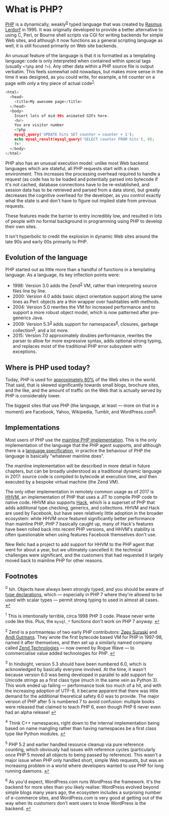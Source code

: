 # What is PHP?

[PHP](https://secure.php.net/) is a dynamically, weakly<sup id="a0">[0](#f0)</sup> typed language that was created by [Rasmus Lerdorf](https://en.wikipedia.org/wiki/Rasmus_Lerdorf) in 1995. It was originally developed to provide a better alternative to using C, Perl, or Bourne shell scripts via CGI for writing backends for simple Web sites, and although it now functions as a general scripting language as well, it is still focused primarily on Web site backends.

An unusual feature of the language is that it is formatted as a templating language: code is only interpreted when contained within special tags (usually `<?php` and `?>`). Any other data within a PHP source file is output verbatim. This feels somewhat odd nowadays, but makes more sense in the time it was designed, as you could write, for example, a hit counter on a page with only a tiny piece of actual code<sup id="a1">[1](#f1)</sup>:

```php
<html>
  <head>
    <title>My awesome page</title>
  </head>
  <body>
    Insert lots of mid-90s animated GIFs here.
    <hr>
    You are visitor number
    <?php
    mysql_query('UPDATE hits SET counter = counter + 1');
    echo mysql_result(mysql_query('SELECT counter FROM hits'), 0);
    ?>!
  </body>
</html>
```

PHP also has an unusual execution model: unlike most Web backend languages which are stateful, all PHP requests start with a clean environment. This increases the processing overhead required to handle a request (as code has to be loaded and potentially parsed into bytecode if it's not cached, database connections have to be re-established, and session data has to be retrieved and parsed from a data store), but greatly decreases the cognitive overhead for the developer, as you control exactly what the state is and don't have to figure out implied state from previous requests.

These features made the barrier to entry incredibly low, and resulted in lots of people with no formal background in programming using PHP to develop their own sites.

It isn't hyperbolic to credit the explosion in dynamic Web sites around the late 90s and early 00s primarily to PHP.

## Evolution of the language

PHP started out as little more than a handful of functions in a templating language. As a language, its key inflection points were:

* 1998: Version 3.0 adds the Zend<sup id="a2">[2](#f2)</sup> VM, rather than interpreting source files line by line.
* 2000: Version 4.0 adds basic object orientation support along the same lines as Perl: objects are a thin wrapper over hashtables with methods.
* 2004: Version 5.0 rewrites the VM for increased performance and to support a more robust object model, which is now patterned after pre-generics Java.
* 2009: Version 5.3<sup id="a3">[3](#f3)</sup> adds support for namespaces<sup id="a4">[4](#f4)</sup>, closures, garbage collection<sup id="a5">[5](#f5)</sup>, and a lot more.
* 2015: Version 7.0 approximately doubles performance, rewrites the parser to allow for more expressive syntax, adds optional strong typing, and replaces most of the traditional PHP error subsystem with exceptions.

## Where is PHP used today?

Today, PHP is used for [approximately 80%](https://w3techs.com/technologies/overview/programming_language/all) of the Web sites in the world. That said, that is skewed significantly towards small blogs, brochure sites, and the like, and the amount of traffic on the Web that is actually served by PHP is considerably lower.

The biggest sites that use PHP (the language, at least — more on that in a moment) are Facebook, Yahoo, Wikipedia, Tumblr, and WordPress.com<sup id="a6">[6](#f6)</sup>.

## Implementations

Most users of PHP use the [mainline PHP implementation](https://secure.php.net). This is the only implementation of the language that the PHP agent supports, and although there is a [language specification](https://github.com/php/php-langspec), in practice the behaviour of PHP the language is basically "whatever mainline does".

The mainline implementation will be described in more detail in future chapters, but can be broadly understood as a traditional dynamic language in 2017: source code is compiled to bytecode at execution time, and then executed by a bespoke virtual machine (the Zend VM).

The only other implementation in remotely common usage as of 2017 is [HHVM](http://hhvm.com/), an implementation of PHP that uses a JIT to compile PHP code to native code. HHVM also supports [Hack](http://hacklang.org/), which is a superset of PHP that adds additional type checking, generics, and collections. HHVM and Hack are used by Facebook, but have seen relatively little adoption in the broader ecosystem: while HHVM once featured significantly better performance than mainline PHP, PHP 7 basically caught up, many of Hack's features have been rolled back into recent PHP versions, and HHVM's stability is often questionable when using features Facebook themselves don't use.

New Relic had a project to add support for HHVM to the PHP agent that went for about a year, but we ultimately cancelled it: the technical challenges were significant, and the customers that had requested it largely moved back to mainline PHP for other reasons.

## Footnotes

<sup id="f0">0</sup> Ish. Objects have always been strongly typed, and you should be aware of [type declarations](https://secure.php.net/manual/en/functions.arguments.php#functions.arguments.type-declaration), which — especially in PHP 7 where they're allowed to be used with scalar types — permit strong typing to used in almost all cases. [↩](#a0)

<sup id="f1">1</sup> This is intentionally terrible, circa 1998 PHP 3 code. Please never write code like this. Plus, the `mysql_*` functions don't work on PHP 7 anyway. [↩](#a1)

<sup id="f2">2</sup> Zend is a portmanteau of two early PHP contributors: [Zeev Suraski](https://en.wikipedia.org/wiki/Zeev_Suraski) and [Andi Gutmans](https://en.wikipedia.org/wiki/Andi_Gutmans). They wrote the first bytecode based VM for PHP in 1997-98, named it after themselves, and then set up a similarly named company called [Zend Technologies](http://www.zend.com/) — now owned by Rogue Wave — to commercialise value added technologies for PHP. [↩](#a2)

<sup id="f3">3</sup> In hindsight, version 5.3 should have been numbered 6.0, which is acknowledged by basically everyone involved. At the time, it wasn't because version 6.0 was being developed in parallel to add support for Unicode strings as a first class type (much in the same vein as Python 3). This work ended up failing — performance took too much of a hit, and with the increasing adoption of UTF-8, it became apparent that there was little demand for the additional theoretical safety 6.0 was to provide. The major version of PHP after 5 is numbered 7 to avoid confusion: multiple books were released that claimed to teach PHP 6, even though PHP 6 never even had an alpha release! [↩](#a3)

<sup id="f4">4</sup> Think C++ namespaces, right down to the internal implementation being based on name mangling rather than having namespaces be a first class type like Python modules. [↩](#a4)

<sup id="f5">5</sup> PHP 5.2 and earlier handled resource cleanup via pure reference counting, which obviously had issues with reference cycles (particularly once PHP 5 moved all objects to being passed by reference). This wasn't a major issue when PHP only handled short, simple Web requests, but was an increasing problem in a world where developers wanted to use PHP for long running daemons. [↩](#a5)

<sup id="f6">6</sup> As you'd expect, WordPress.com runs WordPress the framework. It's the backend for more sites than you likely realise: WordPress evolved beyond simple blogs many years ago, the ecosystem includes a surprising number of e-commerce sites, and WordPress.com is very good at getting out of the way when its customers don't want users to know WordPress is the backend. [↩](#a6)

